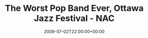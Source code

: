 ---
templateKey: event
guid: 0894ac68-6eab-11ea-99c5-002590d1d1b0
date: 2009-07-02T22:00:00+00:00
eventTime: '10pm'
title: The Worst Pop Band Ever, Ottawa Jazz Festival - NAC
artist: The Worst Pop Band Ever
city: Ottawa
venue: Ottawa Jazz Festival - NAC
group: The Worst Pop Band Ever
---